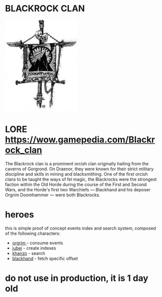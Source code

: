 # BLACKROCK CLAN

![blackrock](_/img/blackrock.jpg)


# LORE https://wow.gamepedia.com/Blackrock_clan

The Blackrock clan is a prominent orcish clan originally hailing from
the caverns of Gorgrond. On Draenor, they were known for their strict
military discipline and skills in mining and blacksmithing. One of the
first orcish clans to be taught the ways of fel magic, the Blackrocks
were the strongest faction within the Old Horde during the course of
the First and Second Wars, and the Horde's first two Warchiefs —
Blackhand and his deposer Orgrim Doomhammer — were both Blackrocks.

# heroes

this is simple proof of concept events index and search system, composed of the following characters:

* [orgrim ](orgrim/) - consume events
* [jubei](jubei/) - create indexes
* [khanzo](khanzo/) - search
* [blackhand](blackhand/) - fetch specific offset

# do not use in production, it is 1 day old